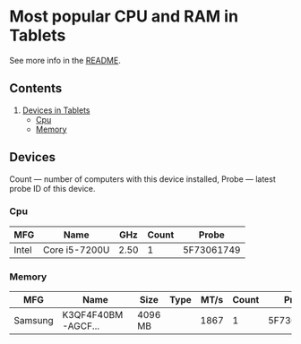 Most popular CPU and RAM in Tablets
===================================

See more info in the [README](https://github.com/bsdhw/DMI).

Contents
--------

1. [ Devices in Tablets ](#devices)
   * [ Cpu ](#cpu)
   * [ Memory ](#memory)

Devices
-------

Count  — number of computers with this device installed,
Probe  — latest probe ID of this device.

### Cpu

| MFG        | Name                           | GHz  | Count | Probe      |
|------------|--------------------------------|------|-------|------------|
| Intel      | Core i5-7200U                  | 2.50 | 1     | 5F73061749 |

### Memory

| MFG        | Name               | Size     | Type | MT/s | Count | Probe      |
|------------|--------------------|----------|------|------|-------|------------|
| Samsung    | K3QF4F40BM-AGCF... | 4096 MB  |      | 1867 | 1     | 5F73061749 |

